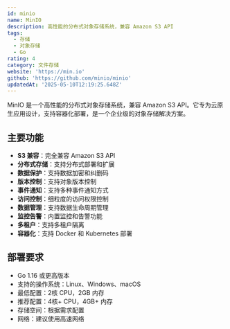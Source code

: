 ```yaml
---
id: minio
name: MinIO
description: 高性能的分布式对象存储系统，兼容 Amazon S3 API
tags:
  - 存储
  - 对象存储
  - Go
rating: 4
category: 文件存储
website: 'https://min.io'
github: 'https://github.com/minio/minio'
updatedAt: '2025-05-10T12:19:25.648Z'
---
```


MinIO 是一个高性能的分布式对象存储系统，兼容 Amazon S3 API。它专为云原生应用设计，支持容器化部署，是一个企业级的对象存储解决方案。

## 主要功能

- **S3 兼容**：完全兼容 Amazon S3 API
- **分布式存储**：支持分布式部署和扩展
- **数据保护**：支持数据加密和纠删码
- **版本控制**：支持对象版本控制
- **事件通知**：支持多种事件通知方式
- **访问控制**：细粒度的访问权限控制
- **数据管理**：支持数据生命周期管理
- **监控告警**：内置监控和告警功能
- **多租户**：支持多租户隔离
- **容器化**：支持 Docker 和 Kubernetes 部署

## 部署要求

- Go 1.16 或更高版本
- 支持的操作系统：Linux、Windows、macOS
- 最低配置：2核 CPU，2GB 内存
- 推荐配置：4核+ CPU，4GB+ 内存
- 存储空间：根据需求配置
- 网络：建议使用高速网络 
